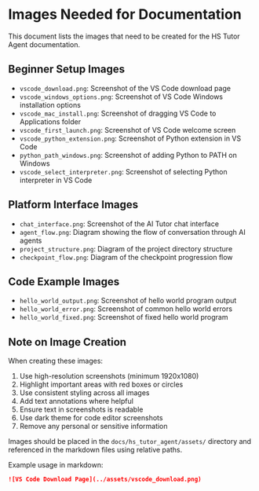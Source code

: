 # Images Needed for Documentation

This document lists the images that need to be created for the HS Tutor Agent documentation.

## Beginner Setup Images

- `vscode_download.png`: Screenshot of the VS Code download page
- `vscode_windows_options.png`: Screenshot of VS Code Windows installation options
- `vscode_mac_install.png`: Screenshot of dragging VS Code to Applications folder
- `vscode_first_launch.png`: Screenshot of VS Code welcome screen
- `vscode_python_extension.png`: Screenshot of Python extension in VS Code
- `python_path_windows.png`: Screenshot of adding Python to PATH on Windows
- `vscode_select_interpreter.png`: Screenshot of selecting Python interpreter in VS Code

## Platform Interface Images

- `chat_interface.png`: Screenshot of the AI Tutor chat interface
- `agent_flow.png`: Diagram showing the flow of conversation through AI agents
- `project_structure.png`: Diagram of the project directory structure
- `checkpoint_flow.png`: Diagram of the checkpoint progression flow

## Code Example Images

- `hello_world_output.png`: Screenshot of hello world program output
- `hello_world_error.png`: Screenshot of common hello world errors
- `hello_world_fixed.png`: Screenshot of fixed hello world program

## Note on Image Creation

When creating these images:

1. Use high-resolution screenshots (minimum 1920x1080)
2. Highlight important areas with red boxes or circles
3. Use consistent styling across all images
4. Add text annotations where helpful
5. Ensure text in screenshots is readable
6. Use dark theme for code editor screenshots
7. Remove any personal or sensitive information

Images should be placed in the `docs/hs_tutor_agent/assets/` directory and referenced in the markdown files using relative paths.

Example usage in markdown:

```markdown
![VS Code Download Page](../assets/vscode_download.png)
```
